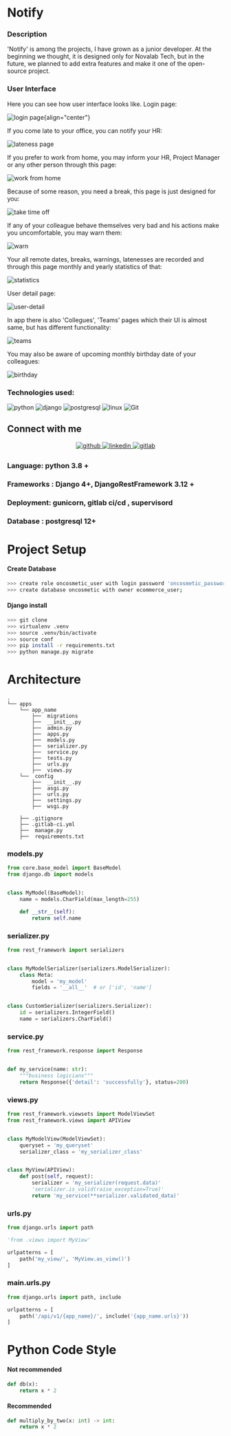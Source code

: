 # Notify  
  



### Description  
'Notify' is among the projects, I have grown as a junior developer. At the beginning we thought, it is designed only for Novalab Tech, but in the future, we planned to add extra features and make it one of the open-source project.   
  



### User Interface  
Here you can see how user interface looks like. Login page:  
  

![login page](https://user-images.githubusercontent.com/79350805/199223286-f95cd3ea-b45d-4d57-8219-861f3dcbff6f.png){align="center"}


If you come late to your office, you can notify your HR:  
  

![lateness page](https://user-images.githubusercontent.com/79350805/199223567-6f3b906d-8e64-4de8-832a-e741f833b593.png)  


If you prefer to work from home, you may inform your HR, Project Manager or any other person through this page:  
  

![work from home](https://user-images.githubusercontent.com/79350805/199223869-1cb0d399-35a2-4681-ac94-638a802e4b00.png) 


Because of some reason, you need a break, this page is just designed for you:  
  

![take time off](https://user-images.githubusercontent.com/79350805/199223942-6f4f77a1-bcd4-49fe-bc39-4e825d3e2613.png)  


If any of your colleague behave themselves very bad and his actions make you uncomfortable, you may warn them:  
  

![warn](https://user-images.githubusercontent.com/79350805/199224005-2d3871da-8446-4a26-ae4e-3864ec5bdefa.png)


Your all remote dates, breaks, warnings, latenesses are recorded and through this page monthly and yearly statistics of that:  
  

![statistics](https://user-images.githubusercontent.com/79350805/199224072-b98ad52d-5d65-4003-83a4-7ccd48edfbc3.png)  


User detail page:  
  

![user-detail](https://user-images.githubusercontent.com/79350805/199224156-6e3794be-0fa8-45c1-bf71-2f648cf2119e.png)  


In app there is also 'Collegues', 'Teams' pages which their UI is almost same, but has different functionality:  
  

![teams](https://user-images.githubusercontent.com/79350805/199224207-2b23c898-6b87-44d1-8137-018fe5c0c16d.png)  


You may also be aware of upcoming monthly birthday date of your colleagues:  
  

![birthday](https://user-images.githubusercontent.com/79350805/199224280-5794afaf-4f22-4bbb-b6a8-0b36319f7ceb.png) 


### Technologies used:
![python](https://img.shields.io/badge/-python-grey?style=for-the-badge&logo=python&logoColor=white&labelColor=306998)
![django](https://img.shields.io/badge/-django-grey?style=for-the-badge&logo=django&logoColor=white&labelColor=092e20)
![postgresql](https://img.shields.io/badge/postgre-SQL-%23000.svg?style=for-the-badge&logo=postgresql&logoColor=white)
![linux](https://img.shields.io/badge/linux-grey?style=for-the-badge&logo=linux&logoColor=white&labelColor=072c61)
![Git](https://img.shields.io/badge/git-%23F05033.svg?style=for-the-badge&logo=git&logoColor=white)

## Connect with me  
<div align="center">
<a href="https://github.com/sarvarnematullayev2001" target="_blank">
<img src=https://img.shields.io/badge/github-%2324292e.svg?&style=for-the-badge&logo=github&logoColor=white alt=github style="margin-bottom: 5px;" />
</a>
<a href="https://www.linkedin.com/in/sarvar-nematullayev-37056424b/" target="_blank">
<img src=https://img.shields.io/badge/linkedin-%231E77B5.svg?&style=for-the-badge&logo=linkedin&logoColor=white alt=linkedin style="margin-bottom: 5px;" />
</a>
<a href="https://gitlab.com/sarvarnematullayev2001" target="_blank">
<img src=https://img.shields.io/badge/gitlab-%2324292e.svg?&style=for-the-badge&logo=gitlab&logoColor=white alt=gitlab style="margin-bottom: 5px;" />
</a> 
</div>  

### Language: python 3.8 +

### Frameworks : Django 4+, DjangoRestFramework 3.12 +

### Deployment: gunicorn, gitlab ci/cd , supervisord

### Database : postgresql 12+

# Project Setup

#### Create Database

```bash
>>> create role oncosmetic_user with login password 'oncosmetic_password';
>>> create database oncosmetic with owner ecommerce_user;
```

#### Django install

```bash
>>> git clone 
>>> virtualenv .venv
>>> source .venv/bin/activate
>>> source conf
>>> pip install -r requirements.txt
>>> python manage.py migrate
```

# Architecture

```
.
└── apps
    └── app_name
        ├──  migrations
        ├──  __init__.py
        ├──  admin.py
        ├──  apps.py
        ├──  models.py
        ├──  serializer.py
        ├──  service.py
        ├──  tests.py
        ├──  urls.py
        ├──  views.py
    └──  config
        ├──  __init__.py
        ├──  asgi.py
        ├──  urls.py
        ├──  settings.py
        ├──  wsgi.py
        
    ├── .gitignore
    ├── .gitlab-ci.yml
    ├──  manage.py
    ├──  requirements.txt
```

### models.py

```python
from core.base_model import BaseModel
from django.db import models


class MyModel(BaseModel):
    name = models.CharField(max_length=255)

    def __str__(self):
        return self.name
```

### serializer.py

```python
from rest_framework import serializers


class MyModelSerializer(serializers.ModelSerializer):
    class Meta:
        model = 'my_model'
        fields = '__all__'  # or ['id', 'name']


class CustomSerializer(serializers.Serializer):
    id = serializers.IntegerField()
    name = serializers.CharField()

```

### service.py

```python
from rest_framework.response import Response


def my_service(name: str):
    """business logicians"""
    return Response({'detail': 'successfully'}, status=200)
```

### views.py

```python
from rest_framework.viewsets import ModelViewSet
from rest_framework.views import APIView


class MyModelView(ModelViewSet):
    queryset = 'my_queryset'
    serializer_class = 'my_serializer_class'


class MyView(APIView):
    def post(self, request):
        serializer = 'my_serializer(request.data)'
        'serializer.is_valid(raise_exception=True)'
        return 'my_service(**serializer.validated_data)'
```

### urls.py

```python
from django.urls import path

'from .views import MyView'

urlpatterns = [
    path('my_view/', 'MyView.as_view()')
]
```

### main.urls.py

```python
from django.urls import path, include

urlpatterns = [
    path('/api/v1/{app_name}/', include('{app_name.urls}'))
]
```

# Python Code Style

#### Not recommended

```python
def db(x):
    return x * 2
```

#### Recommended

```python
def multiply_by_two(x: int) -> int:
    return x * 2
```
